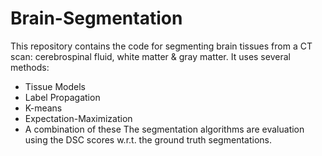 # Brain-Segmentation
This repository contains the code for segmenting brain tissues from a CT scan: cerebrospinal fluid, white matter &amp; gray matter.
It uses several methods:
- Tissue Models
- Label Propagation
- K-means
- Expectation-Maximization
- A combination of these
The segmentation algorithms are evaluation using the DSC scores w.r.t. the ground truth segmentations.
